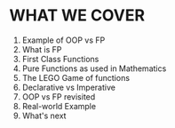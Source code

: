 # WHAT WE COVER

1. Example of OOP vs FP
2. What is FP
3. First Class Functions
4. Pure Functions as used in Mathematics
5. The LEGO Game of functions
6. Declarative vs Imperative
7. OOP vs FP revisited
8. Real-world Example
9. What's next
